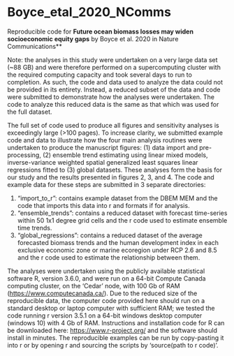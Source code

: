 # Boyce_etal_2020_NComms
Reproducible code for **Future ocean biomass losses may widen socioeconomic equity gaps** by Boyce et al. 2020 in Nature Communications**
 
Note: the analyses in this study were undertaken on a very large data set (~88 GB) and were therefore performed on a supercomputing cluster with the required computing capacity and took several days to run to completion. As such, the code and data used to analyze the data could not be provided in its entirety. Instead, a reduced subset of the data and code were submitted to demonstrate how the analyses were undertaken. The code to analyze this reduced data is the same as that which was used for the full dataset.

The full set of code used to produce all figures and sensitivity analyses is exceedingly large (>100 pages). To increase clarity, we submitted example code and data to illustrate how the four main analysis routines were undertaken to produce the manuscript figures: (1) data import and pre-processing, (2) ensemble trend estimating using linear mixed models, inverse-variance weighted spatial generalized least squares linear regressions fitted to (3) global datasets. These analyses form the basis for our study and the results presented in figures 2, 3, and 4. The code and example data for these steps are submitted in 3 separate directories: 
1. “import_to_r”: contains example dataset from the DBEM MEM and the code that imports this data into r and formats if for analysis.
2. “ensemble_trends”: contains a reduced dataset with forecast time-series within 50 1x1 degree grid cells and the r code used to estimate ensemble time trends.
3. “global_regressions”: contains a reduced dataset of the average forecasted biomass trends and the human development index in each exclusive economic zone or marine ecoregion under RCP 2.6 and 8.5 and the r code used to estimate the relationship between them.

The analyses were undertaken using the publicly available statistical software R, version 3.6.0, and were run on a 64-bit Compute Canada computing cluster, on the ‘Cedar’ node, with 100 Gb of RAM (https://www.computecanada.ca/). Due to the reduced size of the reproducible data, the computer code provided here should run on a standard desktop or laptop computer with sufficient RAM; we tested the code running r version 3.5.1 on a 64-bit windows desktop computer (windows 10) with 4 Gb of RAM. Instructions and installation code for R can be downloaded here: https://www.r-project.org/ and the software should install in minutes. The reproducible examples can be run by copy-pasting it into r or by opening r and sourcing the scripts by ‘source(path to r code)’.

